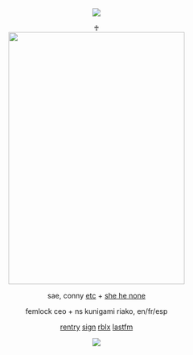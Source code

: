 &nbsp;
<div align="center">
 
![](https://komarev.com/ghpvc/?username=moidix&label=🗝&color=545454&abbreviated=true)

<div>
<div align="center">
♰
<div>
<img src="https://i.postimg.cc/XvpDBkVg/femlockryusae.png" width="350" height="500" />

<div align="center">
 
sae, conny [etc](https://rentry.co/redirect) + [she he none](https://rentry.co/redirect)

femlock ceo + ns kunigami riako, en/fr/esp

[rentry](https://rentry.co/fmlk) [sign](https://malice.atabook.org) [rblx](https://www.roblox.com/users/5809349077/profile) [lastfm](https://last.fm/user/femlock)
 
![](https://spotify-github-profile.kittinanx.com/api/view.svg?uid=314mkicxlkkdu2xbfq5sn4qlspni&cover_image=true&theme=natemoo-re&show_offline=true&background_color=121212&interchange=false&bar_color=1448c2&bar_color_cover=false)
<div>
